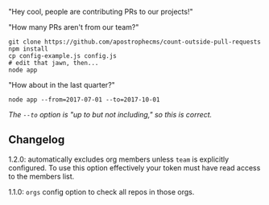 "Hey cool, people are contributing PRs to our projects!"

"How many PRs aren't from our team?"

```
git clone https://github.com/apostrophecms/count-outside-pull-requests
npm install
cp config-example.js config.js
# edit that jawn, then...
node app
```

"How about in the last quarter?"

```
node app --from=2017-07-01 --to=2017-10-01
```

*The `--to` option is "up to but not including," so this is correct.*

## Changelog

1.2.0: automatically excludes org members unless `team` is explicitly configured. To use this option effectively your token must have read access to the members list.

1.1.0: `orgs` config option to check all repos in those orgs.
